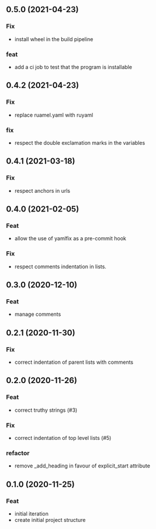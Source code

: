 ## 0.5.0 (2021-04-23)

### Fix

- install wheel in the build pipeline

### feat

- add a ci job to test that the program is installable

## 0.4.2 (2021-04-23)

### Fix

- replace ruamel.yaml with ruyaml

### fix

- respect the double exclamation marks in the variables

## 0.4.1 (2021-03-18)

### Fix

- respect anchors in urls

## 0.4.0 (2021-02-05)

### Feat

- allow the use of yamlfix as a pre-commit hook

### Fix

- respect comments indentation in lists.

## 0.3.0 (2020-12-10)

### Feat

- manage comments

## 0.2.1 (2020-11-30)

### Fix

- correct indentation of parent lists with comments

## 0.2.0 (2020-11-26)

### Feat

- correct truthy strings (#3)

### Fix

- correct indentation of top level lists (#5)

### refactor

- remove _add_heading in favour of explicit_start attribute

## 0.1.0 (2020-11-25)

### Feat

- initial iteration
- create initial project structure

